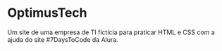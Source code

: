# OptimusTech
Um site de uma empresa de TI fictícia para praticar HTML e CSS com a ajuda do site #7DaysToCode da Alura.
